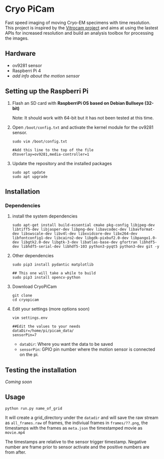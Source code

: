 # Cryo PiCam

Fast speed imaging of moving Cryo-EM specimens with time resolution. This project is inspired by the [Vitrocam project](https://www.biorxiv.org/content/10.1101/2022.06.16.496351v1) and aims at using the lastest APIs for increased resolution and build an analysis toolbox for processing the images.

## Hardware

- ov9281 sensor
- Raspberri Pi 4
- *add info about the motion sensor*

## Setting up the Raspberri Pi

1. Flash an SD card with **RaspberriPi OS based on Debian Bullseye (32-bit)**

    Note: It should work with 64-bit but it has not been tested at this time.

2. Open `/boot/config.txt` and activate the kernel module for the ov9281 sensor.

    ```shell-session
    sudo vim /boot/config.txt

    #Add this line to the top of the file
    dtoverlay=ov9281,media-controller=1
    ```

3. Update the repository and the installed packages
    ```shell-session
    sudo apt update
    sudo apt upgrade
    ```

## Installation

### Dependencies

1. install the system dependencies
    ```shell-session
    sudo apt-get install build-essential cmake pkg-config libjpeg-dev libtiff5-dev libjasper-dev libpng-dev libavcodec-dev libavformat-dev libswscale-dev libv4l-dev libxvidcore-dev libx264-dev libfontconfig1-dev libcairo2-dev libgdk-pixbuf2.0-dev libpango1.0-dev libgtk2.0-dev libgtk-3-dev libatlas-base-dev gfortran libhdf5-dev libhdf5-serial-dev libhdf5-103 python3-pyqt5 python3-dev git -y
    ```
2. Other dependencies
    ```shell-session
    sudo pip3 install pydantic matplotlib

    ## This one will take a while to build
    sudo pip3 install opencv-python
    ```

3. Download CryoPiCam
    ```shell-session
    git clone 
    cd cryopicam
    ```

4.  Edit your settings (more options soon)
    ```shell-session
    vim settings.env

    ##Edit the values to your needs
    dataDir=/home/pi/picam_data/
    sensorPin=7
    ```
    - `dataDir`: Where you want the data to be saved
    - `sensorPin`: GPIO pin number where the motion sensor is connected on the pi.

## Testing the installation

*Coming soon*

## Usage

`python run.py name_of_grid`

It will create a grid_directory under the `datadir` and will save the raw stream as `all_frames.raw` of frames, the indiviual frames in `frames/??.png`, the timestamps with the frames as `meta.json` the timestamped movie as `movie.mp4`

The timestamps are relative to the sensor trigger timestamp. Negative number are frame prior to sensor activate and the positive numbers are from after.